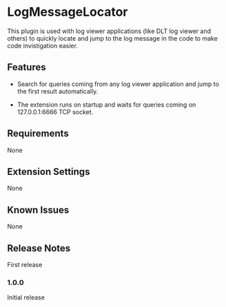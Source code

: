 # LogMessageLocator

This plugin is used with log viewer applications (like DLT log viewer and others) to quickly locate and jump to the log message in the code to make code invistigation easier.



## Features

- Search for queries coming from any log viewer application and jump to the first result automatically.

- The extension runs on startup and waits for queries coming on 127.0.0.1:6666 TCP socket.

## Requirements
None

## Extension Settings
None

## Known Issues
None

## Release Notes
First release

### 1.0.0
Initial release
